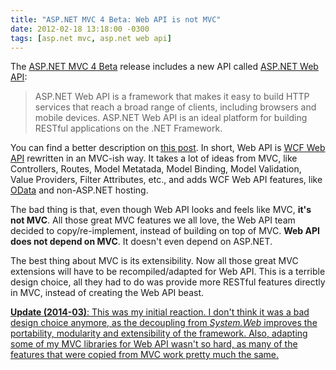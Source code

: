 ```yaml
---
title: "ASP.NET MVC 4 Beta: Web API is not MVC"
date: 2012-02-18 13:18:00 -0300
tags: [asp.net mvc, asp.net web api]
---
```


The [ASP.NET MVC 4 Beta][1] release includes a new API called [ASP.NET Web API][2]:

> ASP.NET Web API is a framework that makes it easy to build HTTP services that reach a broad range of clients, including browsers and mobile devices. ASP.NET Web API is an ideal platform for building RESTful applications on the .NET Framework.

You can find a better description on [this post][3]. In short, Web API is [WCF Web API][4] rewritten in an MVC-ish way. It takes a lot of ideas from MVC, like Controllers, Routes, Model Metatada, Model Binding, Model Validation, Value Providers, Filter Attributes, etc., and adds WCF Web API features, like [OData][5] and non-ASP.NET hosting.

The bad thing is that, even though Web API looks and feels like MVC, **it's not MVC**. All those great MVC features we all love, the Web API team decided to copy/re-implement, instead of building on top of MVC. **Web API does not depend on MVC**. It doesn't even depend on ASP.NET.

The best thing about MVC is its extensibility. Now all those great MVC extensions will have to be recompiled/adapted for Web API. This is a terrible design choice, all they had to do was provide more RESTful features directly in MVC, instead of creating the Web API beast.

<ins>**Update (2014-03)**: This was my initial reaction. I don't think it was a bad design choice anymore, as the decoupling from *System.Web* improves the portability, modularity and extensibility of the framework. Also, adapting some of my MVC libraries for Web API wasn't so hard, as many of the features that were copied from MVC work pretty much the same.</ins>

[1]: http://www.asp.net/mvc/mvc4
[2]: http://www.asp.net/web-api
[3]: http://weblogs.asp.net/jgalloway/archive/2012/02/16/asp-net-4-beta-released.aspx
[4]: http://wcf.codeplex.com/wikipage?title=WCF+HTTP
[5]: http://www.odata.org/